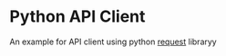 # Python API Client

An example for API client using python [request](https://docs.python-requests.org/) libraryy
